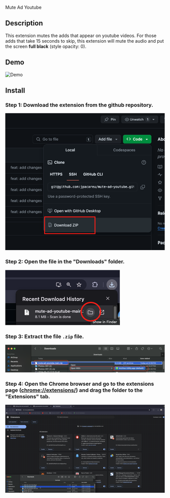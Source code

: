 Mute Ad Youtube

## Description

This extension mutes the adds that appear on youtube videos. For those adds that take 15 seconds to skip, this extension will mute the audio and put the screen **full black** (style opacity: 0).

## Demo

![Demo](demo.gif)

## Install

### Step 1: Download the extension from the github repository.

![Step 1](./docs/step1.png)

### Step 2: Open the file in the "Downloads" folder.

![Step 2](./docs/step2.png)

### Step 3: Extract the file `.zip` file.

![Step 3](./docs/step3.png)

### Step 4: Open the Chrome browser and go to the extensions page ([chrome://extensions/](chrome://extensions/)) and drag the folder to the "Extensions" tab.

![Step 4](./docs/step4.gif)